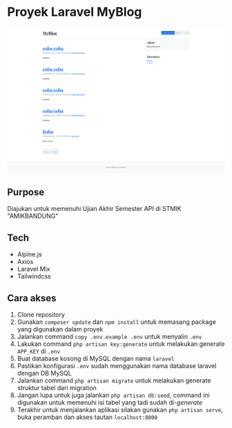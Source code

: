 # Proyek Laravel MyBlog

![Web preview](public/preview.png "Project Preview")

## Purpose

Diajukan untuk memenuhi Ujian Akhir Semester API di STMIK "AMIKBANDUNG"

## Tech

- Alpine.js
- Axios
- Laravel Mix
- Tailwindcss

## Cara akses

1. Clone repository
2. Gunakan `composer update` dan `npm install` untuk memasang package yang digunakan dalam proyek
3. Jalankan command `copy .env.example .env` untuk menyalin `.env`
4. Lakukan command `php artisan key:generate` untuk melakukan generate `APP_KEY` di `.env`
5. Buat database kosong di MySQL dengan nama `laravel`
6. Pastikan konfigurasi `.env` sudah menggunakan nama database laravel dengan DB MySQL
7. Jalankan command `php artisan migrate` untuk melakukan generate struktur tabel dari migration
8. Jangan lupa untuk juga jalankan `php artisan db:seed`, command ini digunakan untuk memenuhi isi tabel yang tadi sudah di-*generate*
9. Terakhir untuk menjalankan aplikasi silakan gunakan `php artisan serve`, buka peramban dan akses tautan `localhost:8000`
